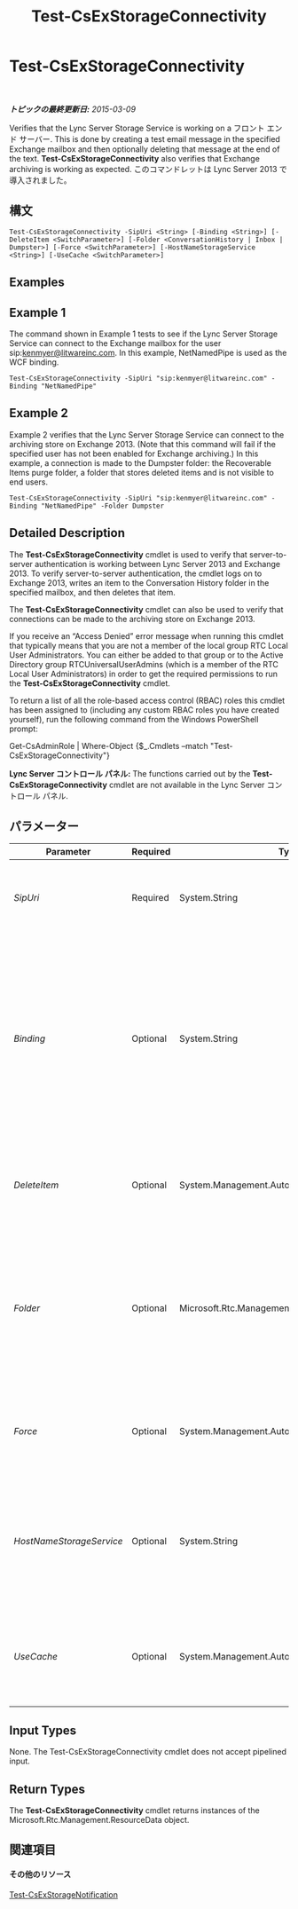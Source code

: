 ﻿---
title: Test-CsExStorageConnectivity
TOCTitle: Test-CsExStorageConnectivity
ms:assetid: 20fda110-5e09-4453-bb7b-a062abaab87f
ms:mtpsurl: https://technet.microsoft.com/ja-jp/library/JJ204740(v=OCS.15)
ms:contentKeyID: 48271555
ms.date: 05/19/2016
mtps_version: v=OCS.15
ms.translationtype: HT
---

# Test-CsExStorageConnectivity

 

_**トピックの最終更新日:** 2015-03-09_

Verifies that the Lync Server Storage Service is working on a フロント エンド サーバー. This is done by creating a test email message in the specified Exchange mailbox and then optionally deleting that message at the end of the text. **Test-CsExStorageConnectivity** also verifies that Exchange archiving is working as expected. このコマンドレットは Lync Server 2013 で導入されました。

## 構文

    Test-CsExStorageConnectivity -SipUri <String> [-Binding <String>] [-DeleteItem <SwitchParameter>] [-Folder <ConversationHistory | Inbox | Dumpster>] [-Force <SwitchParameter>] [-HostNameStorageService <String>] [-UseCache <SwitchParameter>]

## Examples

## Example 1

The command shown in Example 1 tests to see if the Lync Server Storage Service can connect to the Exchange mailbox for the user sip:kenmyer@litwareinc.com. In this example, NetNamedPipe is used as the WCF binding.

    Test-CsExStorageConnectivity -SipUri "sip:kenmyer@litwareinc.com" -Binding "NetNamedPipe"

## Example 2

Example 2 verifies that the Lync Server Storage Service can connect to the archiving store on Exchange 2013. (Note that this command will fail if the specified user has not been enabled for Exchange archiving.) In this example, a connection is made to the Dumpster folder: the Recoverable Items purge folder, a folder that stores deleted items and is not visible to end users.

    Test-CsExStorageConnectivity -SipUri "sip:kenmyer@litwareinc.com" -Binding "NetNamedPipe" -Folder Dumpster

## Detailed Description

The **Test-CsExStorageConnectivity** cmdlet is used to verify that server-to-server authentication is working between Lync Server 2013 and Exchange 2013. To verify server-to-server authentication, the cmdlet logs on to Exchange 2013, writes an item to the Conversation History folder in the specified mailbox, and then deletes that item.

The **Test-CsExStorageConnectivity** cmdlet can also be used to verify that connections can be made to the archiving store on Exchange 2013.

If you receive an “Access Denied” error message when running this cmdlet that typically means that you are not a member of the local group RTC Local User Administrators. You can either be added to that group or to the Active Directory group RTCUniversalUserAdmins (which is a member of the RTC Local User Administrators) in order to get the required permissions to run the **Test-CsExStorageConnectivity** cmdlet.

To return a list of all the role-based access control (RBAC) roles this cmdlet has been assigned to (including any custom RBAC roles you have created yourself), run the following command from the Windows PowerShell prompt:

Get-CsAdminRole | Where-Object {$\_.Cmdlets –match "Test-CsExStorageConnectivity"}

**Lync Server コントロール パネル:** The functions carried out by the **Test-CsExStorageConnectivity** cmdlet are not available in the Lync Server コントロール パネル.

## パラメーター


<table>
<colgroup>
<col style="width: 25%" />
<col style="width: 25%" />
<col style="width: 25%" />
<col style="width: 25%" />
</colgroup>
<thead>
<tr class="header">
<th>Parameter</th>
<th>Required</th>
<th>Type</th>
<th>Description</th>
</tr>
</thead>
<tbody>
<tr class="odd">
<td><p><em>SipUri</em></p></td>
<td><p>Required</p></td>
<td><p>System.String</p></td>
<td><p>SIP address of the Exchange 2013 mailbox where the test item should be created.</p></td>
</tr>
<tr class="even">
<td><p><em>Binding</em></p></td>
<td><p>Optional</p></td>
<td><p>System.String</p></td>
<td><p>Windows Communication Foundation (WCF) binding. A WCF binding determines the transport, encoding, and protocol details required for clients and services to communicate with each other. valid values are:</p>
<p>* NetNamedPipe</p>
<p>* NetTCP</p></td>
</tr>
<tr class="odd">
<td><p><em>DeleteItem</em></p></td>
<td><p>Optional</p></td>
<td><p>System.Management.Automation.SwitchParameter</p></td>
<td><p>When present, the test item will be deleted from the Exchange 2013 mailbox at the end of the text.</p></td>
</tr>
<tr class="even">
<td><p><em>Folder</em></p></td>
<td><p>Optional</p></td>
<td><p>Microsoft.Rtc.Management.Lyss.Cmdlets.ExchFolder</p></td>
<td><p>Specifies the Exchange 2013 archiving folder that the cmdlet should connect to. Allowed values are:</p>
<p>* ConversationHistory</p>
<p>* Inbox</p>
<p>* Dumpster</p></td>
</tr>
<tr class="odd">
<td><p><em>Force</em></p></td>
<td><p>Optional</p></td>
<td><p>System.Management.Automation.SwitchParameter</p></td>
<td><p>Suppresses the display of any non-fatal error message that might arise when running the command.</p></td>
</tr>
<tr class="even">
<td><p><em>HostNameStorageService</em></p></td>
<td><p>Optional</p></td>
<td><p>System.String</p></td>
<td><p>Fully qualified domain name (FQDN) of the server where the Lync Server Storage Service is running. This parameter is required if the Binding is set to NetTCP.</p></td>
</tr>
<tr class="odd">
<td><p><em>UseCache</em></p></td>
<td><p>Optional</p></td>
<td><p>System.Management.Automation.SwitchParameter</p></td>
<td><p>When presents, instructs the cmdlet to used cached auto discovery results when attempting to connect to Exchange.</p></td>
</tr>
</tbody>
</table>


## Input Types

None. The Test-CsExStorageConnectivity cmdlet does not accept pipelined input.

## Return Types

The **Test-CsExStorageConnectivity** cmdlet returns instances of the Microsoft.Rtc.Management.ResourceData object.

## 関連項目

#### その他のリソース

[Test-CsExStorageNotification](test-csexstoragenotification.md)


